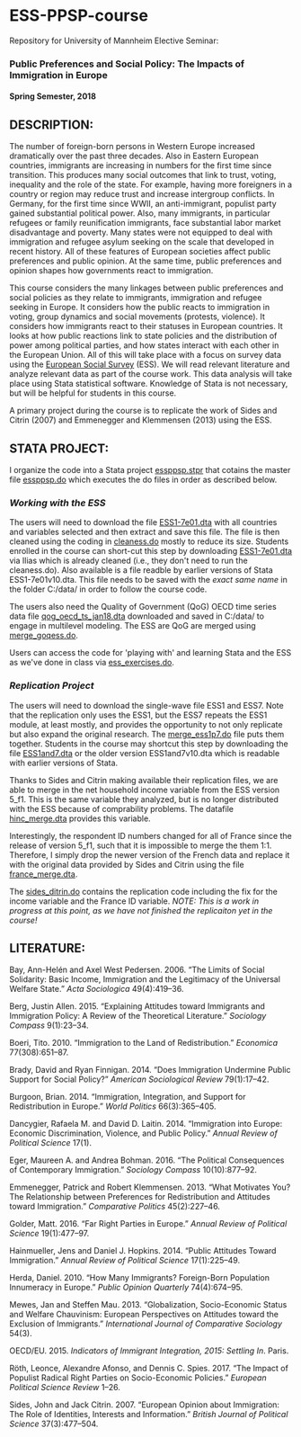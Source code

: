 # ESS-PPSP-course

Repository for University of Mannheim Elective Seminar: 

### Public Preferences and Social Policy: The Impacts of Immigration in Europe
#### Spring Semester, 2018

## DESCRIPTION:
The number of foreign-born persons in Western Europe increased dramatically over the past three decades. Also in Eastern European countries, immigrants are increasing in numbers for the first time since transition. This produces many social outcomes that link to trust, voting, inequality and the role of the state. For example, having more foreigners in a country or region may reduce trust and increase intergroup conflicts. In Germany, for the first time since WWII, an anti-immigrant, populist party gained substantial political power. Also, many immigrants, in particular refugees or family reunification immigrants, face substantial labor market disadvantage and poverty. Many states were not equipped to deal with immigration and refugee asylum seeking on the scale that developed in recent history. All of these features of European societies affect public preferences and public opinion. At the same time, public preferences and opinion shapes how governments react to immigration.

This course considers the many linkages between public preferences and social policies as they relate to immigrants, immigration and refugee seeking in Europe. It considers how the public reacts to immigration in voting, group dynamics and social movements (protests, violence). It considers how immigrants react to their statuses in European countries. It looks at how public reactions link to state policies and the distribution of power among political parties, and how states interact with each other in the European Union. All of this will take place with a focus on survey data using the [European Social Survey](http://www.europeansocialsurvey.org/) (ESS). We will read relevant literature and analyze relevant data as part of the course work. This data analysis will take place using Stata statistical software. Knowledge of Stata is not necessary, but will be helpful for students in this course.

A primary project during the course is to replicate the work of Sides and Citrin (2007) and Emmenegger and Klemmensen (2013) using the ESS.

## STATA PROJECT:
I organize the code into a Stata project [essppsp.stpr](https://github.com/nbreznau/ESS-PPSP-course/blob/master/ess_ppsp.stpr) that  cotains the master file [essppsp.do](https://github.com/nbreznau/ESS-PPSP-course/blob/master/essppsp.do) which executes the do files in order as described below. 

### _Working with the ESS_
The users will need to download the file [ESS1-7e01.dta](http://www.europeansocialsurvey.org/downloadwizard/) with all countries and variables selected and then extract and save this file. The file is then cleaned using the coding in [cleaness.do](https://github.com/nbreznau/ESS-PPSP-course/blob/master/cleaness.do) mostly to reduce its size. Students enrolled in the course can short-cut this step by downloading [ESS1-7e01.dta](https://ilias.uni-mannheim.de/goto.php?target=fold_784215&client_id=ILIAS) via Ilias which is already cleaned (i.e., they don't need to run the cleaness.do). Also available is a file readble by earlier versions of Stata ESS1-7e01v10.dta. This file needs to be saved with the _exact same name_ in the folder C:/data/ in order to follow the course code. 

The users also need the Quality of Government (QoG) OECD time series data file [qog_oecd_ts_jan18.dta](http://www.qogdata.pol.gu.se/data/qog_oecd_ts_jan18.dta) downloaded and saved in C:/data/ to engage in multilevel modeling. The ESS are QoG are merged using [merge_goqess.do](https://github.com/nbreznau/ESS-PPSP-course/blob/master/merge_essqog.do).

Users can access the code for 'playing with' and learning Stata and the ESS as we've done in class via [ess_exercises.do](https://github.com/nbreznau/ESS-PPSP-course/blob/master/ess_exercises.do).

### _Replication Project_
The users will need to download the single-wave file ESS1 and ESS7. Note that the replication only uses the ESS1, but the ESS7 repeats the ESS1 module, at least mostly, and provides the opportunity to not only replicate but also expand the original research. The [merge_ess1p7.do](https://github.com/nbreznau/ESS-PPSP-course/blob/master/merge_ess1p7.do) file puts them together. Students in the course may shortcut this step by downloading the file [ESS1and7.dta](https://ilias.uni-mannheim.de/goto.php?target=fold_784215&client_id=ILIAS) or the older version ESS1and7v10.dta which is readable with earlier versions of Stata.

Thanks to Sides and Citrin making available their replication files, we are able to merge in the net household income variable from the ESS version 5_f1. This is the same variable they analyzed, but is no longer distributed with the ESS because of comprability problems. The datafile [hinc_merge.dta](https://github.com/nbreznau/ESS-PPSP-course/blob/master/hinc_merge.dta) provides this variable. 

Interestingly, the respondent ID numbers changed for all of France since the release of version 5_f1, such that it is impossible to merge the them 1:1. Therefore, I simply drop the newer version of the French data and replace it with the original data provided by Sides and Citrin using the file [france_merge.dta](https://github.com/nbreznau/ESS-PPSP-course/blob/master/france_merge.dta).

The [sides_ditrin.do](https://github.com/nbreznau/ESS-PPSP-course/blob/master/sides_citrin.do) contains the replication code including the fix for the income variable and the France ID variable. _NOTE: This is a work in progress at this point, as we have not finished the replicaiton yet in the course!_

## LITERATURE:
Bay, Ann-Helén and Axel West Pedersen. 2006. “The Limits of Social Solidarity: Basic Income, Immigration and the Legitimacy of the Universal Welfare State.” _Acta Sociologica_ 49(4):419–36.

Berg, Justin Allen. 2015. “Explaining Attitudes toward Immigrants and Immigration Policy: A Review of the Theoretical Literature.” _Sociology Compass_ 9(1):23–34.

Boeri, Tito. 2010. “Immigration to the Land of Redistribution.” _Economica_ 77(308):651–87.

Brady, David and Ryan Finnigan. 2014. “Does Immigration Undermine Public Support for Social Policy?” _American Sociological Review_ 79(1):17–42.

Burgoon, Brian. 2014. “Immigration, Integration, and Support for Redistribution in Europe.” _World Politics_ 66(3):365–405.

Dancygier, Rafaela M. and David D. Laitin. 2014. “Immigration into Europe: Economic Discrimination, Violence, and Public Policy.” _Annual Review of Political Science_ 17(1).

Eger, Maureen A. and Andrea Bohman. 2016. “The Political Consequences of Contemporary Immigration.” _Sociology Compass_ 10(10):877–92.

Emmenegger, Patrick and Robert Klemmensen. 2013. “What Motivates You? The Relationship between Preferences for Redistribution and Attitudes toward Immigration.” _Comparative Politics_ 45(2):227–46.

Golder, Matt. 2016. “Far Right Parties in Europe.” _Annual Review of Political Science_ 19(1):477–97.

Hainmueller, Jens and Daniel J. Hopkins. 2014. “Public Attitudes Toward Immigration.” _Annual Review of Political Science_ 17(1):225–49.

Herda, Daniel. 2010. “How Many Immigrants? Foreign-Born Population Innumeracy in Europe.” _Public Opinion Quarterly_ 74(4):674–95.

Mewes, Jan and Steffen Mau. 2013. “Globalization, Socio-Economic Status and Welfare Chauvinism: European Perspectives on Attitudes toward the Exclusion of Immigrants.” _International Journal of Comparative Sociology_ 54(3).

OECD/EU. 2015. _Indicators of Immigrant Integration, 2015: Settling In_. Paris.

Röth, Leonce, Alexandre Afonso, and Dennis C. Spies. 2017. “The Impact of Populist Radical Right Parties on Socio-Economic Policies.” _European Political Science Review_ 1–26.

Sides, John and Jack Citrin. 2007. “European Opinion about Immigration: The Role of Identities, Interests and Information.” _British Journal of Political Science_ 37(3):477–504.
